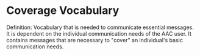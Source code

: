 # Coverage Vocabulary

Definition: Vocabulary that is needed to communicate essential messages. It is dependent on the individual communication needs of the AAC user. It contains messages that are necessary to "cover" an individual's basic communication needs.